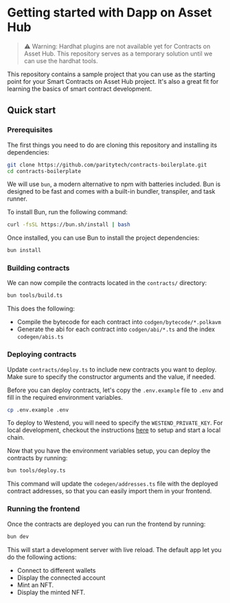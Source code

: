 # Getting started with Dapp on Asset Hub

> ⚠️ Warning: Hardhat plugins are not available yet for Contracts on Asset Hub.
> This repository serves as a temporary solution until we can use the hardhat tools.

This repository contains a sample project that you can use as the starting point
for your Smart Contracts on Asset Hub project. It's also a great fit for learning the basics of
smart contract development.

## Quick start

### Prerequisites

The first things you need to do are cloning this repository and installing its
dependencies:

```sh
git clone https://github.com/paritytech/contracts-boilerplate.git
cd contracts-boilerplate
```

We will use `bun`, a modern alternative to npm with batteries included. Bun is designed to be fast and comes with a built-in bundler, transpiler, and task runner.

To install Bun, run the following command:

```sh
curl -fsSL https://bun.sh/install | bash
```

Once installed, you can use Bun to install the project dependencies:

```sh
bun install
```

### Building contracts

We can now compile the contracts located in the `contracts/` directory:

```sh
bun tools/build.ts
```

This does the following:

- Compile the bytecode for each contract into `codgen/bytecode/*.polkavm`
- Generate the abi for each contract into `codgen/abi/*.ts` and the index `codegen/abis.ts`

### Deploying contracts

Update `contracts/deploy.ts` to include new contracts you want to deploy. Make sure to specify the constructor arguments and the value, if needed.

Before you can deploy contracts, let's copy the `.env.example` file to `.env` and fill in the required environment variables.

```sh
cp .env.example .env
```

To deploy to Westend, you will need to specify the `WESTEND_PRIVATE_KEY`.
For local development, checkout the instructions [here](https://contracts.polkadot.io/work-with-a-local-node) to setup and start a local chain.

Now that you have the environment variables setup, you can deploy the contracts by running:

```sh
bun tools/deploy.ts
```

This command will update the `codegen/addresses.ts` file with the deployed contract addresses, so that you can easily import them in your frontend.

### Running the frontend

Once the contracts are deployed you can run the frontend by running:

```sh
bun dev
```

This will start a development server with live reload.
The default app let you do the following actions:

- Connect to different wallets
- Display the connected account
- Mint an NFT.
- Display the minted NFT.
